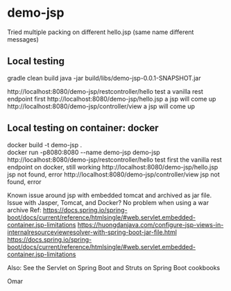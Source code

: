# demo-jsp

Tried multiple packing on different hello.jsp (same name different messages)

## Local testing
gradle clean build
java -jar build/libs/demo-jsp-0.0.1-SNAPSHOT.jar

http://localhost:8080/demo-jsp/restcontroller/hello
 test a vanilla rest endpoint first
http://localhost:8080/demo-jsp/hello.jsp
  a jsp will come up
http://localhost:8080/demo-jsp/controller/view
  a jsp will come up

## Local testing on container: docker
docker build -t demo-jsp .   
docker run -p8080:8080 --name demo-jsp  demo-jsp
http://localhost:8080/demo-jsp/restcontroller/hello
test first the vanilla rest endpoint on docker, still working
http://localhost:8080/demo-jsp/hello.jsp
 jsp not found, error
http://localhost:8080/demo-jsp/controller/view
 jsp not found, error

Known issue around jsp with embedded tomcat and archived as jar file. Issue with Jasper, Tomcat, and Docker?
No problem when using a war archive
Ref:
https://docs.spring.io/spring-boot/docs/current/reference/htmlsingle/#web.servlet.embedded-container.jsp-limitations
https://huongdanjava.com/configure-jsp-views-in-internalresourceviewresolver-with-spring-boot-jar-file.html
https://docs.spring.io/spring-boot/docs/current/reference/htmlsingle/#web.servlet.embedded-container.jsp-limitations

Also:
See the Servlet on Spring Boot and Struts on Spring Boot cookbooks

Omar

